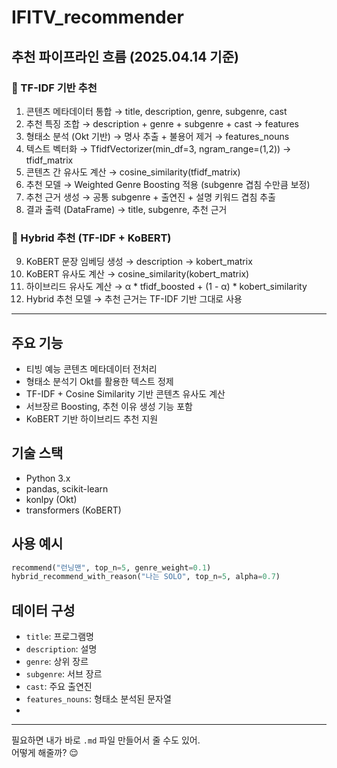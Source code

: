 # IFITV_recommender

## 추천 파이프라인 흐름 (2025.04.14 기준)

### 📘 TF-IDF 기반 추천
1. 콘텐츠 메타데이터 통합 → title, description, genre, subgenre, cast
2. 추천 특징 조합 → description + genre + subgenre + cast → features
3. 형태소 분석 (Okt 기반) → 명사 추출 + 불용어 제거 → features_nouns
4. 텍스트 벡터화 → TfidfVectorizer(min_df=3, ngram_range=(1,2)) → tfidf_matrix
5. 콘텐츠 간 유사도 계산 → cosine_similarity(tfidf_matrix)
6. 추천 모델 → Weighted Genre Boosting 적용 (subgenre 겹침 수만큼 보정)
7. 추천 근거 생성 → 공통 subgenre + 출연진 + 설명 키워드 겹침 추출
8. 결과 출력 (DataFrame) → title, subgenre, 추천 근거

### 📙 Hybrid 추천 (TF-IDF + KoBERT)
9. KoBERT 문장 임베딩 생성 → description → kobert_matrix
10. KoBERT 유사도 계산 → cosine_similarity(kobert_matrix)
11. 하이브리드 유사도 계산 → α * tfidf_boosted + (1 - α) * kobert_similarity
12. Hybrid 추천 모델 → 추천 근거는 TF-IDF 기반 그대로 사용

---

## 주요 기능
- 티빙 예능 콘텐츠 메타데이터 전처리
- 형태소 분석기 Okt를 활용한 텍스트 정제
- TF-IDF + Cosine Similarity 기반 콘텐츠 유사도 계산
- 서브장르 Boosting, 추천 이유 생성 기능 포함
- KoBERT 기반 하이브리드 추천 지원

## 기술 스택
- Python 3.x
- pandas, scikit-learn
- konlpy (Okt)
- transformers (KoBERT)

## 사용 예시
```python
recommend("런닝맨", top_n=5, genre_weight=0.1)
hybrid_recommend_with_reason("나는 SOLO", top_n=5, alpha=0.7)
```

## 데이터 구성
- `title`: 프로그램명
- `description`: 설명
- `genre`: 상위 장르
- `subgenre`: 서브 장르
- `cast`: 주요 출연진
- `features_nouns`: 형태소 분석된 문자열
- 

---

필요하면 내가 바로 `.md` 파일 만들어서 줄 수도 있어.  
어떻게 해줄까? 😌

